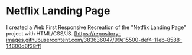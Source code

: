 # Netflix Landing Page
I created a Web First Responsive Recreation of the "Netflix Landing Page" project with HTML/CSS/JS.
[https://repository-images.githubusercontent.com/383636047/99e15500-def4-11eb-8588-14600d6f38ff]

